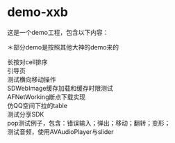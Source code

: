 # demo-xxb
这是一个demo工程，包含以下内容：<br>

＊部分demo是按照其他大神的demo来的<br>

长按对cell排序<br>
引导页<br>
测试横向移动操作<br>
SDWebImage缓存加载和缓存时限测试<br>
AFNetWorking断点下载实现<br>
仿QQ空间下拉的table<br>
测试分享SDK<br>
pop测试例子，包含：错误输入；弹出；移动；翻转；变形；<br>
测试音频，使用AVAudioPlayer与slider<br>
